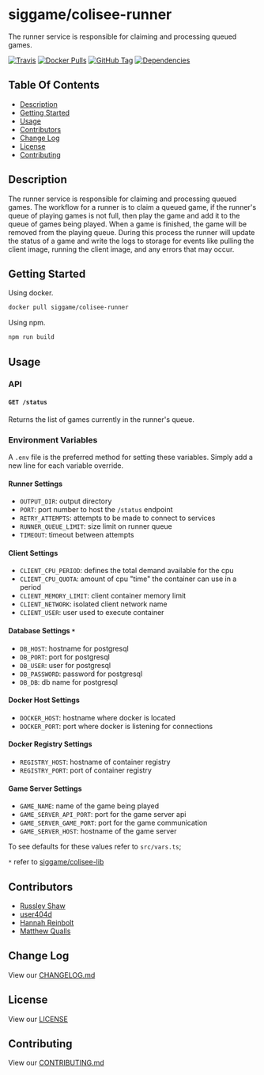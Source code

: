 # siggame/colisee-runner

The runner service is responsible for claiming and processing queued games.

[![Travis](https://img.shields.io/travis/siggame/colisee-runner.svg?style=flat-square)](https://travis-ci.org/siggame/colisee-runner)
[![Docker Pulls](https://img.shields.io/docker/pulls/siggame/colisee-runner.svg?style=flat-square)](https://hub.docker.com/r/siggame/colisee-runner/)
[![GitHub Tag](https://img.shields.io/github/tag/siggame/colisee-runner.svg?style=flat-square)](https://github.com/siggame/colisee-runner/tags)
[![Dependencies](https://img.shields.io/david/siggame/colisee-runner.svg)](https://github.com/siggame/colisee-runner)

## Table Of Contents

- [Description](#description)
- [Getting Started](#getting-started)
- [Usage](#usage)
- [Contributors](#contributors)
- [Change Log](#change-log)
- [License](#license)
- [Contributing](#contributing)

## Description

The runner service is responsible for claiming and processing queued games. The workflow
for a runner is to claim a queued game, if the runner's queue of playing games is not full,
then play the game and add it to the queue of games being played. When a game is finished, the game
will be removed from the playing queue. During this process the runner will update the status
of a game and write the logs to storage for events like pulling the client image, running the client
image, and any errors that may occur.

## Getting Started

Using docker.

```bash
docker pull siggame/colisee-runner
```

Using npm.

```bash
npm run build
```

## Usage

### API

#### `GET /status`

Returns the list of games currently in the runner's queue.

### Environment Variables

A `.env` file is the preferred method for setting these variables. Simply add a new line for each variable override.

#### Runner Settings

- `OUTPUT_DIR`: output directory
- `PORT`: port number to host the `/status` endpoint
- `RETRY_ATTEMPTS`: attempts to be made to connect to services
- `RUNNER_QUEUE_LIMIT`: size limit on runner queue
- `TIMEOUT`: timeout between attempts

#### Client Settings

- `CLIENT_CPU_PERIOD`: defines the total demand available for the cpu
- `CLIENT_CPU_QUOTA`: amount of cpu "time" the container can use in a period
- `CLIENT_MEMORY_LIMIT`: client container memory limit
- `CLIENT_NETWORK`: isolated client network name
- `CLIENT_USER`: user used to execute container

#### Database Settings `*`

- `DB_HOST`: hostname for postgresql
- `DB_PORT`: port for postgresql
- `DB_USER`: user for postgresql
- `DB_PASSWORD`: password for postgresql
- `DB_DB`: db name for postgresql

#### Docker Host Settings

- `DOCKER_HOST`: hostname where docker is located
- `DOCKER_PORT`: port where docker is listening for connections

#### Docker Registry Settings

- `REGISTRY_HOST`: hostname of container registry
- `REGISTRY_PORT`: port of container registry

#### Game Server Settings

- `GAME_NAME`: name of the game being played
- `GAME_SERVER_API_PORT`: port for the game server api
- `GAME_SERVER_GAME_PORT`: port for the game communication
- `GAME_SERVER_HOST`: hostname of the game server

To see defaults for these values refer to `src/vars.ts`;

`*` refer to [siggame/colisee-lib](https://github.com/siggame/colisee-lib)

## Contributors

- [Russley Shaw](https://github.com/russleyshaw)
- [user404d](https://github.com/user404d)
- [Hannah Reinbolt](https://github.com/LoneGalaxy)
- [Matthew Qualls](https://github.com/MatthewQualls)

## Change Log

View our [CHANGELOG.md](https://github.com/siggame/colisee-runner/blob/master/CHANGELOG.md)

## License

View our [LICENSE](https://github.com/siggame/colisee/blob/master/LICENSE)

## Contributing

View our [CONTRIBUTING.md](https://github.com/siggame/colisee/blob/master/CONTRIBUTING.md)

